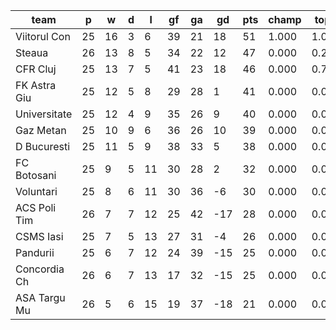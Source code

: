 |     team     | p  | w  | d | l  | gf | ga | gd  | pts | champ | top2  | top3  | top4  |  5-7  | bot4  | bot3  | bot2  |
|--------------|----|----|---|----|----|----|-----|-----|-------|-------|-------|-------|-------|-------|-------|-------|
| Viitorul Con | 25 | 16 | 3 |  6 | 39 | 21 |  18 |  51 | 1.000 | 1.000 | 1.000 | 1.000 | 0.000 | 0.000 | 0.000 | 0.000|
| Steaua       | 26 | 13 | 8 |  5 | 34 | 22 |  12 |  47 | 0.000 | 0.264 | 1.000 | 1.000 | 0.000 | 0.000 | 0.000 | 0.000|
| CFR Cluj     | 25 | 13 | 7 |  5 | 41 | 23 |  18 |  46 | 0.000 | 0.736 | 1.000 | 1.000 | 0.000 | 0.000 | 0.000 | 0.000|
| FK Astra Giu | 25 | 12 | 5 |  8 | 29 | 28 |   1 |  41 | 0.000 | 0.000 | 0.000 | 0.533 | 0.468 | 0.000 | 0.000 | 0.000|
| Universitate | 25 | 12 | 4 |  9 | 35 | 26 |   9 |  40 | 0.000 | 0.000 | 0.000 | 0.314 | 0.686 | 0.000 | 0.000 | 0.000|
| Gaz Metan    | 25 | 10 | 9 |  6 | 36 | 26 |  10 |  39 | 0.000 | 0.000 | 0.000 | 0.152 | 0.848 | 0.000 | 0.000 | 0.000|
| D Bucuresti  | 25 | 11 | 5 |  9 | 38 | 33 |   5 |  38 | 0.000 | 0.000 | 0.000 | 0.002 | 0.998 | 0.000 | 0.000 | 0.000|
| FC Botosani  | 25 |  9 | 5 | 11 | 30 | 28 |   2 |  32 | 0.000 | 0.000 | 0.000 | 0.000 | 0.000 | 0.000 | 0.000 | 0.000|
| Voluntari    | 25 |  8 | 6 | 11 | 30 | 36 |  -6 |  30 | 0.000 | 0.000 | 0.000 | 0.000 | 0.000 | 0.000 | 0.000 | 0.000|
| ACS Poli Tim | 26 |  7 | 7 | 12 | 25 | 42 | -17 |  28 | 0.000 | 0.000 | 0.000 | 0.000 | 0.000 | 0.547 | 0.109 | 0.000|
| CSMS Iasi    | 25 |  7 | 5 | 13 | 27 | 31 |  -4 |  26 | 0.000 | 0.000 | 0.000 | 0.000 | 0.000 | 0.711 | 0.258 | 0.000|
| Pandurii     | 25 |  6 | 7 | 12 | 24 | 39 | -15 |  25 | 0.000 | 0.000 | 0.000 | 0.000 | 0.000 | 0.742 | 0.633 | 0.383|
| Concordia Ch | 26 |  6 | 7 | 13 | 17 | 32 | -15 |  25 | 0.000 | 0.000 | 0.000 | 0.000 | 0.000 | 1.000 | 1.000 | 0.617|
| ASA Targu Mu | 26 |  5 | 6 | 15 | 19 | 37 | -18 |  21 | 0.000 | 0.000 | 0.000 | 0.000 | 0.000 | 1.000 | 1.000 | 1.000|
